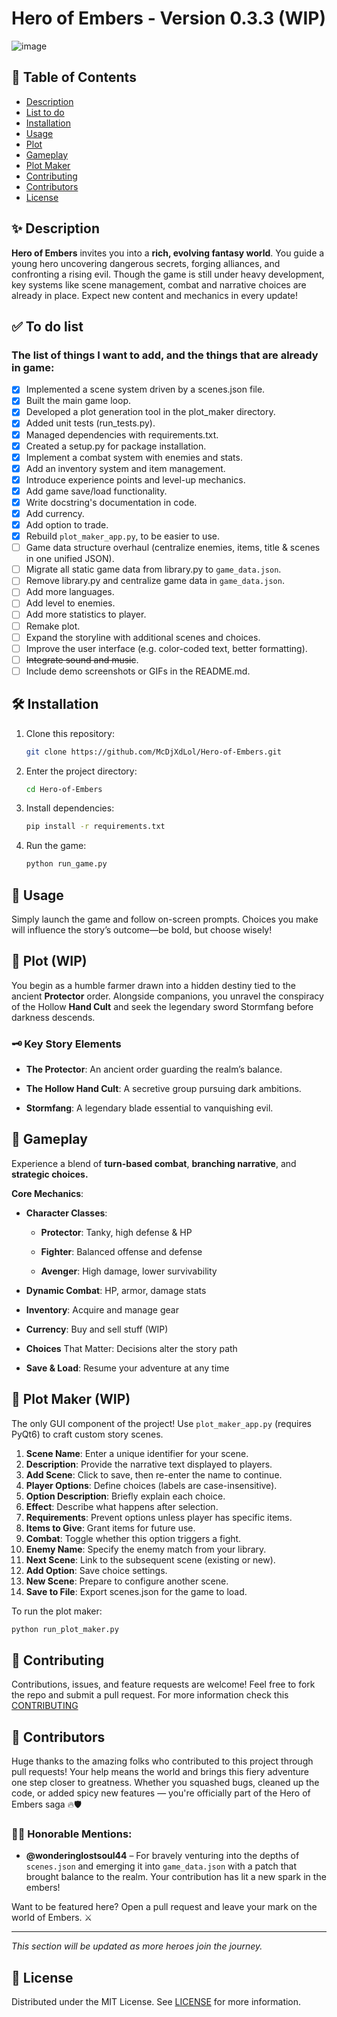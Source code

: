 # Hero of Embers - Version 0.3.3 (WIP) 
![image](https://github.com/user-attachments/assets/9ebc9385-f15a-48cb-9463-6585f2ec4f32)

## 📖 Table of Contents

- [Description](#description)
- [List to do](#to-do-list)
- [Installation](#installation)
- [Usage](#usage)
- [Plot](#plot)
- [Gameplay](#gameplay)
- [Plot Maker](#plot-maker)
- [Contributing](#contriburing)
- [Contributors](#contributors)
- [License](#license)

<a name='description'></a>

## ✨ Description

**Hero of Embers** invites you into a **rich, evolving fantasy world**. You guide a young hero uncovering dangerous
secrets, forging alliances, and confronting a rising evil. Though the game is still under heavy development, key systems
like scene management, combat and narrative choices are already in place. Expect new content and mechanics in every
update!

<a name='to-do-list'></a>

## ✅ To do list

### The list of things I want to add, and the things that are already in game:

- [x] Implemented a scene system driven by a scenes.json file.
- [x] Built the main game loop.
- [x] Developed a plot generation tool in the plot_maker directory.
- [x] Added unit tests (run_tests.py).
- [x] Managed dependencies with requirements.txt.
- [x] Created a setup.py for package installation.
- [x] Implement a combat system with enemies and stats.
- [x] Add an inventory system and item management.
- [x] Introduce experience points and level-up mechanics.
- [x] Add game save/load functionality.
- [x] Write docstring's documentation in code.
- [x] Add currency.
- [x] Add option to trade.
- [x] Rebuild `plot_maker_app.py`, to be easier to use.
- [ ] Game data structure overhaul (centralize enemies, items, title & scenes in one unified JSON).
- [ ] Migrate all static game data from library.py to `game_data.json`.
- [ ] Remove library.py and centralize game data in `game_data.json`.
- [ ] Add more languages.
- [ ] Add level to enemies.
- [ ] Add more statistics to player.
- [ ] Remake plot.
- [ ] Expand the storyline with additional scenes and choices.
- [ ] Improve the user interface (e.g. color-coded text, better formatting).
- [ ] ~~Integrate sound and music~~.
- [ ] Include demo screenshots or GIFs in the README.md.

<a name='installation'></a>

## 🛠️ Installation

1. Clone this repository:
    ```bash
    git clone https://github.com/McDjXdLol/Hero-of-Embers.git
    ```
2. Enter the project directory:
    ```bash
    cd Hero-of-Embers
    ```
3. Install dependencies:
    ```bash
    pip install -r requirements.txt
    ```
4. Run the game:
    ```bash
    python run_game.py
    ```

<a name='usage'></a>

## 🚀 Usage

Simply launch the game and follow on-screen prompts. Choices you make will influence the story’s outcome—be bold, but
choose wisely!

<a name='plot'></a>

## 📜 Plot (WIP)

You begin as a humble farmer drawn into a hidden destiny tied to the ancient **Protector** order. Alongside companions,
you unravel the conspiracy of the Hollow **Hand Cult** and seek the legendary sword Stormfang before darkness descends.

### 🗝️ Key Story Elements

- **The Protector**: An ancient order guarding the realm’s balance.

- **The Hollow Hand Cult**: A secretive group pursuing dark ambitions.

- **Stormfang**: A legendary blade essential to vanquishing evil.

<a name='gameplay'></a>

## 🎲 Gameplay

Experience a blend of **turn-based combat**, **branching narrative**, and **strategic choices.**

**Core Mechanics**:

- **Character Classes**:

    - **Protector**: Tanky, high defense & HP

    - **Fighter**: Balanced offense and defense

    - **Avenger**: High damage, lower survivability

- **Dynamic Combat**: HP, armor, damage stats

- **Inventory**: Acquire and manage gear

- **Currency**: Buy and sell stuff (WIP)

- **Choices** That Matter: Decisions alter the story path

- **Save & Load**: Resume your adventure at any time

<a name='plot-maker'></a>

## 📝 Plot Maker (WIP)

The only GUI component of the project! Use `plot_maker_app.py` (requires PyQt6) to craft custom story scenes.

1. **Scene Name**: Enter a unique identifier for your scene.
2. **Description**: Provide the narrative text displayed to players.
3. **Add Scene**: Click to save, then re-enter the name to continue.
4. **Player Options**: Define choices (labels are case-insensitive).
5. **Option Description**: Briefly explain each choice.
6. **Effect**: Describe what happens after selection.
7. **Requirements**: Prevent options unless player has specific items.
8. **Items to Give**: Grant items for future use.
9. **Combat**: Toggle whether this option triggers a fight.
10. **Enemy Name**: Specify the enemy match from your library.
11. **Next Scene**: Link to the subsequent scene (existing or new).
12. **Add Option**: Save choice settings.
13. **New Scene**: Prepare to configure another scene.
14. **Save to File**: Export scenes.json for the game to load.

To run the plot maker:

```bash
python run_plot_maker.py
```

<a name='contriburing'></a>

## 🤝 Contributing

Contributions, issues, and feature requests are welcome! Feel free to fork the repo and submit a pull request.
For more information check this [CONTRIBUTING](CONTRIBUTING.md)


<a name="contributors"></a>

## 🙏 Contributors

Huge thanks to the amazing folks who contributed to this project through pull requests! Your help means the world and brings this fiery adventure one step closer to greatness. Whether you squashed bugs, cleaned up the code, or added spicy new features — you're officially part of the Hero of Embers saga 🔥🛡️

### 🧙‍♂️ Honorable Mentions:

- **@wonderinglostsoul44** – For bravely venturing into the depths of `scenes.json` and emerging it into `game_data.json` with a patch that brought balance to the realm. Your contribution has lit a new spark in the embers!

Want to be featured here? Open a pull request and leave your mark on the world of Embers. ⚔️

---

*This section will be updated as more heroes join the journey.*



<a name="license"></a>

## 📄 License

Distributed under the MIT License. See [LICENSE](LICENSE) for more information.
